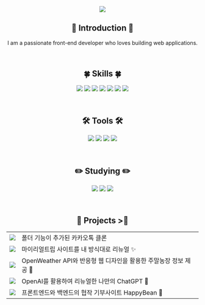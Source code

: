 <p align="center">
  <img src="https://capsule-render.vercel.app/api?type=waving&color=ADD8E6&height=200&section=header&text=Hello,%20I'm%20LeeYerim&fontSize=70" />
</p>

<h2 align="center">🙌 Introduction 🙌</h2>
<p align="center">I am a passionate front-end developer who loves building web applications.</p>

<br>

<h2 align="center">🍀 Skills 🍀</h2>
<p align="center">
  <img src="https://img.shields.io/badge/HTML-E34F26?logo=html5&logoColor=white&style=flat-square" />
  <img src="https://img.shields.io/badge/CSS-1572B6?logo=css3&logoColor=white&style=flat-square" />
  <img src="https://img.shields.io/badge/SCSS-CC6699?logo=sass&logoColor=white&style=flat-square" />
  <img src="https://img.shields.io/badge/Java-007396?logo=java&logoColor=white&style=flat-square" />
  <img src="https://img.shields.io/badge/JavaScript-F7DF1E?logo=javascript&logoColor=black&style=flat-square" />
  <img src="https://img.shields.io/badge/MySQL-4479A1?logo=mysql&logoColor=white&style=flat-square" />
  <img src="https://img.shields.io/badge/JSP-007396?logo=java&logoColor=white&style=flat-square" />
</p>

<br>

<h2 align="center">🛠️ Tools 🛠️</h2>
<p align="center">
  <img src="https://img.shields.io/badge/Eclipse-2C2255?logo=eclipse&logoColor=white&style=flat-square" />
  <img src="https://img.shields.io/badge/Visual%20Studio%20Code-007ACC?logo=visual-studio-code&logoColor=white&style=flat-square" />
  <img src="https://img.shields.io/badge/Tomcat-F8DC75?logo=apache-tomcat&logoColor=black&style=flat-square" />
  <img src="https://img.shields.io/badge/GitHub-181717?logo=github&logoColor=white&style=flat-square" />
</p>

<br>

<h2 align="center">✏️ Studying ✏️</h2>
<p align="center">
  <img src="https://img.shields.io/badge/React-61DAFB?logo=react&logoColor=white&style=flat-square" />
  <img src="https://img.shields.io/badge/Vue.js-4FC08D?logo=vue.js&logoColor=white&style=flat-square" />
  <img src="https://img.shields.io/badge/Spring-6DB33F?logo=spring&logoColor=white&style=flat-square" />
</p>

<br>

<h2 align="center">💪 Projects >💪</h2>
<table align="center">
  <tr>
    <td><img src="https://img.shields.io/badge/mykakao-FFCD00?style=flat-square&logo=kakao" /></td>
    <td> 폴더 기능이 추가된 카카오톡 클론</td>
  </tr>
  <tr>
    <td><img src="https://img.shields.io/badge/My%20Real%20Trip-764ABC?style=flat-square&logo=airplane" /></td>
    <td> 마이리얼트립 사이트를 내 방식대로 리뉴얼 ✨</td>
  </tr>
  <tr>
    <td><img src="https://img.shields.io/badge/public%20API-2E8B57?style=flat-square&logo=cloud" /></td>
    <td> OpenWeather API와 반응형 웹 디자인을 활용한 주말농장 정보 제공 🌱</td>
  </tr>
  <tr>
    <td><img src="https://img.shields.io/badge/chat%20GPT-00AEEF?style=flat-square&logo=openai" /></td>
    <td> OpenAI를 활용하여 리뉴얼한 나만의 ChatGPT 💙</td>
  </tr>
  <tr>
    <td><img src="https://img.shields.io/badge/HappyBean-7BB661?style=flat-square&logo=leaf" /></td>
    <td> 프론트엔드와 백엔드의 협작 기부사이트 HappyBean 🌿</td>
  </tr>
</table>


<br>



